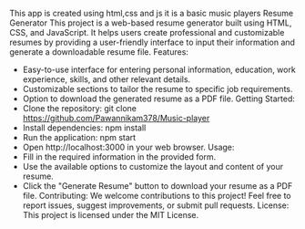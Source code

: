 This app is created using html,css and js it is a basic music players
Resume Generator
This project is a web-based resume generator built using HTML, CSS, and JavaScript. It helps users create professional and customizable resumes by providing a user-friendly interface to input their information and generate a downloadable resume file.
Features:
 * Easy-to-use interface for entering personal information, education, work experience, skills, and other relevant details.
 * Customizable sections to tailor the resume to specific job requirements.
 * Option to download the generated resume as a PDF file.
Getting Started:
 * Clone the repository: git clone https://github.com/Pawannikam378/Music-player
 * Install dependencies: npm install
 * Run the application: npm start
 * Open http://localhost:3000 in your web browser.
Usage:
 * Fill in the required information in the provided form.
 * Use the available options to customize the layout and content of your resume.
 * Click the "Generate Resume" button to download your resume as a PDF file.
Contributing:
We welcome contributions to this project! Feel free to report issues, suggest improvements, or submit pull requests.
License:
This project is licensed under the MIT License.
